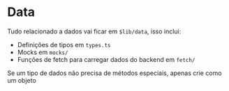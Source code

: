 # Data

Tudo relacionado a dados vai ficar em `$lib/data`, isso inclui:

- Definições de tipos em `types.ts`
- Mocks em `mocks/`
- Funções de fetch para carregar dados do backend em `fetch/`

Se um tipo de dados não precisa de métodos especiais, apenas crie como um objeto
